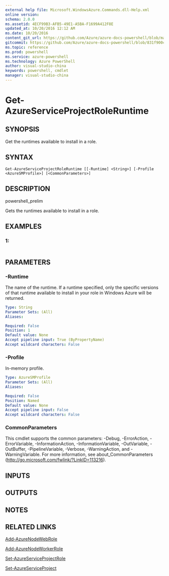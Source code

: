 ```yaml
---
external help file: Microsoft.WindowsAzure.Commands.dll-Help.xml
online version: 
schema: 2.0.0
ms.assetid: 4ECF99B3-AFB5-49E1-A5BA-F1699A412F8E
updated_at: 10/20/2016 12:12 AM
ms.date: 10/20/2016
content_git_url: https://github.com/Azure/azure-docs-powershell/blob/master/azureps-cmdlets-docs/ServiceManagement/Azure.Compute/v1.6.1/Get-AzureServiceProjectRoleRuntime.md
gitcommit: https://github.com/Azure/azure-docs-powershell/blob/831f900c1a4babea8fcc8817cfbc25252a1aa872/azureps-cmdlets-docs/ServiceManagement/Azure.Compute/v1.6.1/Get-AzureServiceProjectRoleRuntime.md
ms.topic: reference
ms.prod: powershell
ms.service: azure-powershell
ms.technology: Azure PowerShell
author: visual-studio-china
keywords: powershell, cmdlet
manager: visual-studio-china
---
```


# Get-AzureServiceProjectRoleRuntime

## SYNOPSIS
Get the runtimes available to install in a role.

## SYNTAX

```
Get-AzureServiceProjectRoleRuntime [[-Runtime] <String>] [-Profile <AzureSMProfile>] [<CommonParameters>]
```

## DESCRIPTION
powershell_prelim

Gets the runtimes available to install in a role.

## EXAMPLES

### 1:
```

```

## PARAMETERS

### -Runtime
The name of the runtime.
If a runtime specified, only the specific versions of that runtime available to install in your role in Windows Azure will be returned.

```yaml
Type: String
Parameter Sets: (All)
Aliases: 

Required: False
Position: 1
Default value: None
Accept pipeline input: True (ByPropertyName)
Accept wildcard characters: False
```

### -Profile
In-memory profile.

```yaml
Type: AzureSMProfile
Parameter Sets: (All)
Aliases: 

Required: False
Position: Named
Default value: None
Accept pipeline input: False
Accept wildcard characters: False
```

### CommonParameters
This cmdlet supports the common parameters: -Debug, -ErrorAction, -ErrorVariable, -InformationAction, -InformationVariable, -OutVariable, -OutBuffer, -PipelineVariable, -Verbose, -WarningAction, and -WarningVariable. For more information, see about_CommonParameters (http://go.microsoft.com/fwlink/?LinkID=113216).

## INPUTS

## OUTPUTS

## NOTES

## RELATED LINKS

[Add-AzureNodeWebRole](.\Add-AzureNodeWebRole.md)

[Add-AzureNodeWorkerRole](.\Add-AzureNodeWorkerRole.md)

[Set-AzureServiceProjectRole](.\Set-AzureServiceProjectRole.md)

[Set-AzureServiceProject](.\Set-AzureServiceProject.md)



